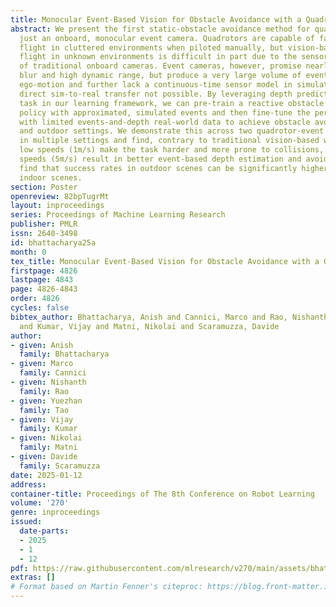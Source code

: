```yaml
---
title: Monocular Event-Based Vision for Obstacle Avoidance with a Quadrotor
abstract: We present the first static-obstacle avoidance method for quadrotors using
  just an onboard, monocular event camera. Quadrotors are capable of fast and agile
  flight in cluttered environments when piloted manually, but vision-based autonomous
  flight in unknown environments is difficult in part due to the sensor limitations
  of traditional onboard cameras. Event cameras, however, promise nearly zero motion
  blur and high dynamic range, but produce a very large volume of events under significant
  ego-motion and further lack a continuous-time sensor model in simulation, making
  direct sim-to-real transfer not possible. By leveraging depth prediction as a pretext
  task in our learning framework, we can pre-train a reactive obstacle avoidance events-to-control
  policy with approximated, simulated events and then fine-tune the perception component
  with limited events-and-depth real-world data to achieve obstacle avoidance in indoor
  and outdoor settings. We demonstrate this across two quadrotor-event camera platforms
  in multiple settings and find, contrary to traditional vision-based works, that
  low speeds (1m/s) make the task harder and more prone to collisions, while high
  speeds (5m/s) result in better event-based depth estimation and avoidance. We also
  find that success rates in outdoor scenes can be significantly higher than in certain
  indoor scenes.
section: Poster
openreview: 82bpTugrMt
layout: inproceedings
series: Proceedings of Machine Learning Research
publisher: PMLR
issn: 2640-3498
id: bhattacharya25a
month: 0
tex_title: Monocular Event-Based Vision for Obstacle Avoidance with a Quadrotor
firstpage: 4826
lastpage: 4843
page: 4826-4843
order: 4826
cycles: false
bibtex_author: Bhattacharya, Anish and Cannici, Marco and Rao, Nishanth and Tao, Yuezhan
  and Kumar, Vijay and Matni, Nikolai and Scaramuzza, Davide
author:
- given: Anish
  family: Bhattacharya
- given: Marco
  family: Cannici
- given: Nishanth
  family: Rao
- given: Yuezhan
  family: Tao
- given: Vijay
  family: Kumar
- given: Nikolai
  family: Matni
- given: Davide
  family: Scaramuzza
date: 2025-01-12
address:
container-title: Proceedings of The 8th Conference on Robot Learning
volume: '270'
genre: inproceedings
issued:
  date-parts:
  - 2025
  - 1
  - 12
pdf: https://raw.githubusercontent.com/mlresearch/v270/main/assets/bhattacharya25a/bhattacharya25a.pdf
extras: []
# Format based on Martin Fenner's citeproc: https://blog.front-matter.io/posts/citeproc-yaml-for-bibliographies/
---
```

